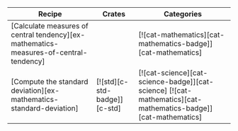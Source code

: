 | Recipe | Crates | Categories |
|--------|--------|------------|
| [Calculate measures of central tendency][ex-mathematics-measures-of-central-tendency] |  | [![cat-mathematics][cat-mathematics-badge]][cat-mathematics] |
| [Compute the standard deviation][ex-mathematics-standard-deviation] | [![std][c-std-badge]][c-std] | [![cat-science][cat-science-badge]][cat-science] [![cat-mathematics][cat-mathematics-badge]][cat-mathematics] |

